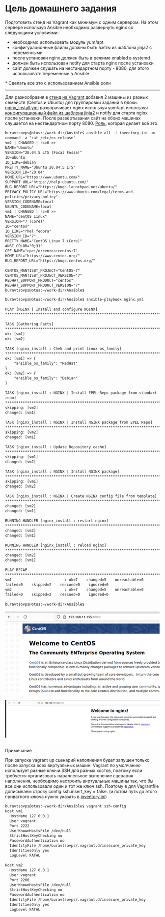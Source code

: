 # Цель домашнего задания
Подготовить стенд на Vagrant как минимум с одним сервером. На этом
сервере используя Ansible необходимо развернуть nginx со следующими
условиями:
- необходимо использовать модуль yum/apt
- конфигурационные файлы должны быть взяты из шаблона jinja2 с
переменными
- после установки nginx должен быть в режиме enabled в systemd
- должен быть использован notify для старта nginx после установки
- сайт должен слушать на нестандартном порту - 8080, для этого использовать
переменные в Ansible

\* Сделать все это с использованием Ansible роли



---
Для разнообразия в [стенд на Vagrant](https://github.com/buravtsovpavel/OTUS-homeworks/blob/master/11-Ansible/Vagrantfile) добавил 2 машины из разных семейств (Centos и Ubuntu) для группировки заданий в блоки.
[nginx_install.yml](https://github.com/buravtsovpavel/OTUS-homeworks/blob/master/11-Ansible/nginx_install.yml) разворачивает nginx используя yum/apt используя [конфигурационный файл из шаблона jinja2](https://github.com/buravtsovpavel/OTUS-homeworks/blob/master/11-Ansible/templates/nginx.conf.j2) и notify для старта nginx после установки.
После развёртывания сайт на обоих машинах слушается на нестандартном порту 8080.
[Роль](https://github.com/buravtsovpavel/OTUS-homeworks/tree/master/11-Ansible/roles/nginx_install), которая делает всё это.

```
buravtsovps@otus:~/work-dir/Ansible$ ansible all -i inventory.ini -m command -a "cat /etc/os-release"
vm2 | CHANGED | rc=0 >>
NAME="Ubuntu"
VERSION="20.04.5 LTS (Focal Fossa)"
ID=ubuntu
ID_LIKE=debian
PRETTY_NAME="Ubuntu 20.04.5 LTS"
VERSION_ID="20.04"
HOME_URL="https://www.ubuntu.com/"
SUPPORT_URL="https://help.ubuntu.com/"
BUG_REPORT_URL="https://bugs.launchpad.net/ubuntu/"
PRIVACY_POLICY_URL="https://www.ubuntu.com/legal/terms-and-policies/privacy-policy"
VERSION_CODENAME=focal
UBUNTU_CODENAME=focal
vm1 | CHANGED | rc=0 >>
NAME="CentOS Linux"
VERSION="7 (Core)"
ID="centos"
ID_LIKE="rhel fedora"
VERSION_ID="7"
PRETTY_NAME="CentOS Linux 7 (Core)"
ANSI_COLOR="0;31"
CPE_NAME="cpe:/o:centos:centos:7"
HOME_URL="https://www.centos.org/"
BUG_REPORT_URL="https://bugs.centos.org/"

CENTOS_MANTISBT_PROJECT="CentOS-7"
CENTOS_MANTISBT_PROJECT_VERSION="7"
REDHAT_SUPPORT_PRODUCT="centos"
REDHAT_SUPPORT_PRODUCT_VERSION="7"
buravtsovps@otus:~/work-dir/Ansible$ 
```



```
buravtsovps@otus:~/work-dir/Ansible$ ansible-playbook nginx.yml 

PLAY [NGINX | Install and configure NGINX] ******************************************************************************************************************************************************************************************

TASK [Gathering Facts] **************************************************************************************************************************************************************************************************************
ok: [vm1]
ok: [vm2]

TASK [nginx_install : Chek and print linux os_family] *******************************************************************************************************************************************************************************
ok: [vm1] => {
    "ansible_os_family": "RedHat"
}
ok: [vm2] => {
    "ansible_os_family": "Debian"
}

TASK [nginx_install : NGINX | Install EPEL Repo package from standart repo] *********************************************************************************************************************************************************
skipping: [vm2]
changed: [vm1]

TASK [nginx_install : NGINX | Install NGINX package from EPEL Repo] *****************************************************************************************************************************************************************
skipping: [vm2]
changed: [vm1]

TASK [nginx_install : Update Repository cache] **************************************************************************************************************************************************************************************
skipping: [vm1]
changed: [vm2]

TASK [nginx_install : NGINX | Install NGINX package] ********************************************************************************************************************************************************************************
skipping: [vm1]
changed: [vm2]

TASK [nginx_install : NGINX | Create NGINX config file from template] ***************************************************************************************************************************************************************
changed: [vm2]
changed: [vm1]

RUNNING HANDLER [nginx_install : restart nginx] *************************************************************************************************************************************************************************************
changed: [vm2]
changed: [vm1]

RUNNING HANDLER [nginx_install : reload nginx] **************************************************************************************************************************************************************************************
changed: [vm2]
changed: [vm1]

PLAY RECAP **************************************************************************************************************************************************************************************************************************
vm1                        : ok=7    changed=5    unreachable=0    failed=0    skipped=2    rescued=0    ignored=0   
vm2                        : ok=7    changed=5    unreachable=0    failed=0    skipped=2    rescued=0    ignored=0   

buravtsovps@otus:~/work-dir/Ansible$ 
```

![](https://github.com/buravtsovpavel/OTUS-homeworks/blob/master/11-Ansible/screenshots/1.png)


![](https://github.com/buravtsovpavel/OTUS-homeworks/blob/master/11-Ansible/screenshots/2.png)



Примечание

При запуске vagrant up сценарий наполнения будет запущен только после запуска всех виртуальных машин. Vagrant по умолчанию использует разные ключи SSH для разных хостов, поэтому если требуется организовать параллельное выпонение сценария наполнения, необходимо настроить виртуальные машины так, что бы все они использовали один и тот же ключ ssh. Поэтому в для Vagrantfile дописываем строку config.ssh.insert_key = false. (и потом путь до этого приватного ключа нужно указать в [inventory.ini](https://github.com/buravtsovpavel/OTUS-homeworks/blob/master/11-Ansible/inventory.ini))
```
buravtsovps@otus:~/work-dir/Ansible$ vagrant ssh-config
Host vm1
  HostName 127.0.0.1
  User vagrant
  Port 2222
  UserKnownHostsFile /dev/null
  StrictHostKeyChecking no
  PasswordAuthentication no
  IdentityFile /home/buravtsovps/.vagrant.d/insecure_private_key
  IdentitiesOnly yes
  LogLevel FATAL

Host vm2
  HostName 127.0.0.1
  User vagrant
  Port 2200
  UserKnownHostsFile /dev/null
  StrictHostKeyChecking no
  PasswordAuthentication no
  IdentityFile /home/buravtsovps/.vagrant.d/insecure_private_key
  IdentitiesOnly yes
  LogLevel FATAL

```



